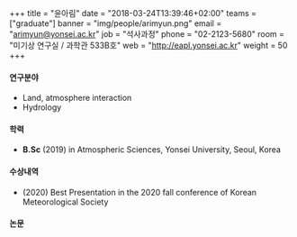 +++
title = "윤아림"
date = "2018-03-24T13:39:46+02:00"
teams = ["graduate"]
banner = "img/people/arimyun.png"
email = "arimyun@yonsei.ac.kr"
job = "석사과정"
phone = "02-2123-5680"
room = "미기상 연구실 / 과학관 533B호"
web = "http://eapl.yonsei.ac.kr"
weight = 50
+++

#### 연구분야
 + Land, atmosphere interaction
 + Hydrology

#### 학력
 + **B.Sc** (2019) in Atmospheric Sciences, Yonsei University, Seoul, Korea

#### 수상내역
 + (2020) Best Presentation in the 2020 fall conference of Korean Meteorological Society
 
#### 논문
